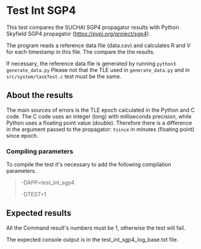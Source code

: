 # Test Int SGP4

This test compares the SUCHAI SGP4 propagator results with Python 
Skyfield SGP4 propagator (https://pypi.org/project/sgp4).

The program reads a reference data file (data.csv) and calculates R and V for each
timestamp in this file. The compare the the results.

If necessary, the reference data file is generated by running `python3 generate_data.py`
Please not that the TLE used in `generate_data.py` and in `src/system/taskTest.c` test 
must be the same.

## About the results

The main sources of errors is the TLE epoch calculated in the Python and C code. The
C code uses an integer (long) with milliseconds precision, while Python uses a floating 
point value (double). Therefore there is a difference in the argument passed to the
propagator: `tsince` in minutes (floating point) since epoch.

### Compiling parameters

To compile the test it's necessary to add the following compilation parameters.

>-DAPP=test_int_sgp4
>
>-DTEST=1

## Expected results

All the Command result's numbers must be 1, otherwise the test will fail.

The expected console output is in the test_int_sgp4_log_base.txt file.
